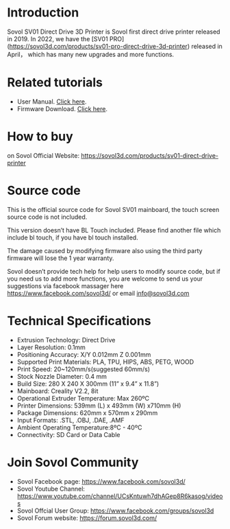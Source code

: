 # Introduction

Sovol SV01 Direct Drive 3D Printer is Sovol first direct drive printer released in 2019. 
In 2022, we have the [SV01 PRO] (https://sovol3d.com/products/sv01-pro-direct-drive-3d-printer) released in April， which has many new upgrades and more functions.

# Related tutorials 

- User Manual. [Click here](https://drive.google.com/file/d/1dBNFtsBGVQUVFFrFAeT3jfcQAeqG8vlM/view).
- Firmware Download. [Click here](https://sovol3d.com/pages/download).

# How to buy

on Sovol Official Website: https://sovol3d.com/products/sv01-direct-drive-printer

# Source code

This is the official source code for Sovol SV01 mainboard, the touch screen source code is not included. 

This version doesn’t have BL Touch included. Please find another file which include bl touch, if you have bl touch installed. 

The damage caused by modifying firmware also using the third party firmware will lose the 1 year warranty. 

Sovol doesn’t provide tech help for help users to modify source code, but if you need us to add more functions, you are welcome to send us your suggestions via facebook massager here https://www.facebook.com/sovol3d/ or email 
info@sovol3d.com 

# Technical Specifications

- Extrusion Technology: Direct Drive
- Layer Resolution: 0.1mm
- Positioning Accuracy: X/Y 0.012mm Z 0.001mm
- Supported Print Materials: PLA, TPU, HIPS, ABS, PETG, WOOD
- Print Speed: 20~120mm/s(suggested 60mm/s)
- Stock Nozzle Diameter: 0.4 mm
- Build Size: 280 X 240 X 300mm (11” x 9.4” x 11.8”)
- Mainboard: Creality V2.2, 8it
- Operational Extruder Temperature: Max 260ºC
- Printer Dimensions: 539mm (L) x 493mm (W) x710mm (H)
- Package Dimensions: 620mm x 570mm x 290mm
- Input Formats: .STL, .OBJ, .DAE, .AMF
- Ambient Operating Temperature:8ºC - 40ºC
- Connectivity: SD Card or Data Cable

# Join Sovol Community

- Sovol Facebook page: https://www.facebook.com/sovol3d/
- Sovol Youtube Channel: https://www.youtube.com/channel/UCsKntuwh7dhAGep8R6kasog/videos
- Sovol Offcial User Group: https://www.facebook.com/groups/sovol3d
- Sovol Forum website: https://forum.sovol3d.com/


